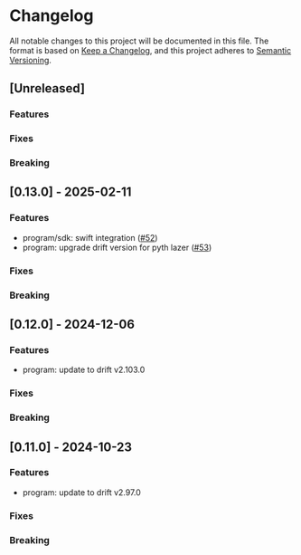 # Changelog

All notable changes to this project will be documented in this file.
The format is based on [Keep a Changelog](https://keepachangelog.com/en/1.0.0/),
and this project adheres to [Semantic Versioning](https://semver.org/spec/v2.0.0.html).

## [Unreleased]

### Features

### Fixes

### Breaking

## [0.13.0] - 2025-02-11

### Features

- program/sdk: swift integration ([#52](https://github.com/drift-labs/jit-proxy/pull/52))
- program: upgrade drift version for pyth lazer ([#53](https://github.com/drift-labs/jit-proxy/pull/53))

### Fixes

### Breaking


## [0.12.0] - 2024-12-06

### Features

- program: update to drift v2.103.0

### Fixes

### Breaking

## [0.11.0] - 2024-10-23

### Features

- program: update to drift v2.97.0

### Fixes

### Breaking
